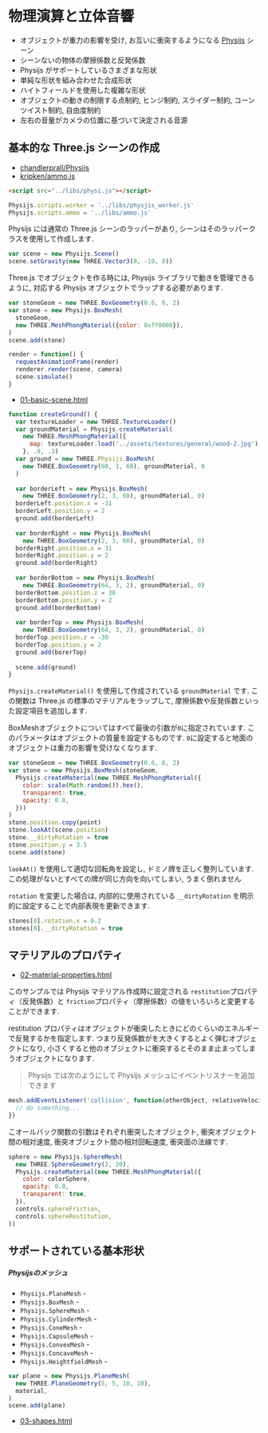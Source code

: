 # 物理演算と立体音響

- オブジェクトが重力の影響を受け, お互いに衝突するようになる [Physijs](http://chandlerprall.github.io/Physijs/) シーン
- シーンないの物体の摩擦係数と反発係数
- Physijs がサポートしているさまざまな形状
- 単純な形状を組み合わせた合成形状
- ハイトフィールドを使用した複雑な形状
- オブジェクトの動きの制限する点制約, ヒンジ制約, スライダー制約, コーンツイスト制約, 自由度制約
- 左右の音量がカメラの位置に基づいて決定される音源

## 基本的な Three.js シーンの作成
- [chandlerprall/Physijs](https://github.com/chandlerprall/Physijs)
- [kripken/ammo.js](https://github.com/kripken/ammo.js/)

```html
<script src="../libs/physi.js"></script>
```

```js
Physijs.scripts.worker = '../libs/physjis_worker.js'
Physijs.scripts.ammo = '../libs/ammo.js'
```

Physijs には通常の Three.js シーンのラッパーがあり, シーンはそのラッパークラスを使用して作成します.
```js
var scene = new Physijs.Scene()
scene.setGravity(new THREE.Vector3(0, -10, 0))
```

Three.js でオブジェクトを作る時には, Physijs ライブラリで動きを管理できるように,
対応する Physijs オブジェクトでラップする必要があります.
```js
var stoneGeom = new THREE.BoxGeometry(0.6, 6, 2)
var stone = new Physijs.BoxMesh(
  stoneGeom,
  new THREE.MeshPhongMaterial({color: 0xff0000}),
)
scene.add(stone)
```

```js
render = function() {
  requestAnimationFrame(render)
  renderer.render(scene, camera)
  scene.simulate()
}
```

- [01-basic-scene.html](https://codepen.io/kesuiket/pen/WOpEVp)

```js
function createGround() {
  var textureLoader = new THREE.TextureLoader()
  var groundMaterial = Physijs.createMaterial(
    new THREE.MeshPhongMaterial({
      map: textureLoader.load('../assets/textures/general/wood-2.jpg')
    }, .9, .3)
  var ground = new THREE.Physijs.BoxMesh(
    new THREE.BoxGeoemtry(60, 1, 60), groundMaterial, 0
  )
  
  var borderLeft = new Physijs.BoxMesh(
    new THREE.BoxGeometry(2, 3, 60), groundMaterial, 0)
  borderLeft.position.x = -31
  borderLeft.position.y = 2
  ground.add(borderLeft)
  
  var borderRight = new Physijs.BoxMesh(
    new THREE.BoxGeometry(2, 3, 60), groundMaterial, 0)
  borderRight.position.x = 31
  borderRight.position.y = 2
  ground.add(borderRight)
  
  var borderBottom = new Physijs.BoxMesh(
    new THREE.BoxGeometry(64, 3, 2), groundMaterial, 0)
  borderBottom.position.z = 30
  borderBottom.position.y = 2
  ground.add(borderBottom)
  
  var borderTop = new Physijs.BoxMesh(
    new THREE.BoxGeometry(64, 3, 2), groundMaterial, 0)
  borderTop.position.z = -30
  borderTop.position.y = 2
  ground.add(borerTop)
  
  scene.add(ground)
}
```
`Physijs.createMaterial()` を使用して作成されている `groundMaterial` です.
この関数は Three.js の標準のマテリアルをラップして, 摩擦係数や反発係数といった設定項目を追加します.

BoxMeshオブジェクトについてはすべて最後の引数が`0`に指定されています.
このパラメータはオブジェクトの質量を設定するものです.
`0`に設定すると地面のオブジェクトは重力の影響を受けなくなります.

```js
var stoneGeom = new THREE.BoxGeometry(0.6, 6, 2)
var stone = new Physijs.BoxMesh(stoneGeom, 
  Physijs.createMaterial(new THREE.MeshPhongMaterial({
    color: scale(Math.random()).hex(),
    transparent: true,
    opacity: 0.8,
  }))
)
stone.position.copy(point)
stone.lookAt(scene.position)
stone.__dirtyRotation = true
stone.position.y = 3.5
scene.add(stone)
```

`lookAt()` を使用して適切な回転角を設定し, ドミノ牌を正しく整列しています.
この処理がないとすべての牌が同じ方向を向いてしまい, うまく倒れません

`rotation` を変更した場合は, 内部的に使用されている `__dirtyRotation` を明示的に設定することで内部表現を更新できます.

```js
stones[0].rotation.x = 0.2
stones[0].__dirtyRotation = true
```

## マテリアルのプロパティ
- [02-material-properties.html](https://codepen.io/kesuiket/pen/QgpOmR)

このサンプルでは Physijs マテリアル作成時に設定される `restitution`プロパティ（反発係数）と
`friction`プロパティ（摩擦係数）の値をいろいろと変更することができます.

restitution プロパティはオブジェクトが衝突したときにどのくらいのエネルギーで反発するかを指定します.
つまり反発係数がを大きくするとよく弾むオブジェクトになり, 小さくすると他のオブジェクトに衝突するとそのまま止まってしまうオブジェクトになります.

> Physijs では次のようにして Physijs メッシュにイベントリスナーを追加できます

```js
mesh.addEventListener('collision', function(otherObject, relativeVelocity, relativeRotation, contactNormal) {
  // do something...
})
```

こオールバック関数の引数はそれぞれ衝突したオブジェクト, 衝突オブジェクト間の相対速度,
衝突オブジェクト間の相対回転速度, 衝突面の法線です.


```js
sphere = new Physijs.SphereMesh(
  new THREE.SphereGeometry(2, 20),
  Physijs.createMaterial(new THREE.MeshPhongMaterial({
    color: colorSphere,
    opacity: 0.8,
    transparent: true,
  }),
  controls.sphereFriction,
  controls.sphereRestitution,
))
```

## サポートされている基本形状
##### Physijsのメッシュ
- `Physijs.PlaneMesh` - 
- `Physijs.BoxMesh` - 
- `Physijs.SphereMesh` - 
- `Physijs.CylinderMesh` - 
- `Physijs.ConeMesh` - 
- `Physijs.CapsuleMesh` - 
- `Physijs.ConvexMesh` - 
- `Physijs.ConcaveMesh` - 
- `Physijs.HeightfieldMesh` - 

```js
var plane = new Physijs.PlaneMesh(
  new THREE.PlaneGeometry(5, 5, 10, 10), 
  material,
)
scene.add(plane)
```

- [03-shapes.html]()
